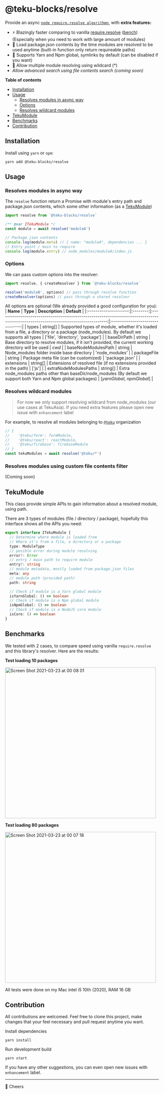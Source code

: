 @teku-blocks/resolve
=====
Provide an async [`node require.resolve algorithmn`](https://nodejs.org/api/modules.html#modules_all_together), with **extra features:**
  - ⚡ Blazingly faster comparing to vanilla [require.resolve](https://nodejs.org/api/moduleshtml#modules_require_resolve_request_options) ([bench](#benchmarks)) (Especially when you need to work with large amount of modules)
  - 📄 Load package.json contents by the time modules are resolved to be used anytime (built-in function only return requireable paths)
  - 🌇 Supports Yarn and Npm global, symlinks by default (can be disabled if you want)
  - 🌟 Allow multiple module resolving using wildcard (*)
  - _Allow advanced search using file contents search (coming soon)_

**Table of contents**
+ [Installation](#installation)
+ [Usage](#usage)
  - [Resolves modules in async way](#resolves-modules-in-async-way)
  - [Options](#options)
  - [Resolves wildcard modules](#resolves-wildcard-modules)
+ [TekuModule](#tekumodule)
+ [Benchmarks](#benchmarks)
+ [Contribution](#contribution)

Installation
-----
Install using `yarn` or `npm`:
```
yarn add @teku-blocks/resolve
```

Usage
----
### Resolves modules in async way
The `resolve` function return a Promise with module's entry path and package.json contents, which some other information (as a [TekuModule](#TekuModule))
```js
import resolve from `@teku-blocks/resolve`

/** @var ITekuModule */
const module = await resolve('moduleA')

// Package.json contents
console.log(module.meta) // { name: "moduleA", dependencies ... }
// Entry point / main to require
console.log(module.entry) // node_modules/moduleA/index.js
```

### Options
We can pass custom options into the resolver:

```js
import resolve, { createResolver } from `@teku-blocks/resolve`

resolve('moduleB', options) // pass through resolve function
createResolver(options) // pass through a shared resolver
```

All options are optional (We already provided a good configuration for you):
|        **Name**       | **Type** |                                                            **Description**                                                            |            **Default**           |
|:---------------------:|:--------:|:-------------------------------------------------------------------------------------------------------------------------------------:|:--------------------------------:|
| types                 | string[] | Supported types of module, whether it's loaded from a file, a directory or a package (node_modules). By default we supports all types | ['file', 'directory', 'package'] |
| baseDirPath           | string   | Base directory to resolve modules, if it isn't provided, the current working directory will be used                                   | _cwd_                            |
| baseNodeModulesPath   | string   | Node_modules folder inside base directory                                                                                             | 'node_modules'                   |
| packageFile           | string   | Package meta file (can be customized)                                                                                                 | 'package.json'                   |
| extensions            | string[] | Extensions of resolved file (if no extensions provided in the path)                                                                   | ['js']                           |
| extraNodeModulesPaths | string[] | Extra node_modules paths other than baseDir/node_modules (By default we support both Yarn and Npm global packages)                    | [_yarnGlobal_, _npmGlobal_]      |

### Resolves wildcard modules

> For now we only support resolving wildcard from node_modules (our use cases at TekuAsia). If you need extra features please open new issue with `enhancement` label

For example, to resolve all modules belonging to [`@teku`](https://teku.asia) organization
```js
// {
//    '@teku/form': formModule,
//    '@teku/react': reactModule,
//    '@teku/firebase': firebaseModule
// }
const tekuModules = await resolve('@teku/*')
```

### Resolves modules using custom file contents filter
(Coming soon)

TekuModule
-----
This class provide simple APIs to gain information about a resolved module, using path.

There are 3 types of modules (file / directory / package), hopefully this interface shows all the APIs you need:

```typescript
export interface ITekuModule {
  // Determine where module is loaded from
  // Where it's from a file, a directory or a package
  type: ModuleType
  // posible error during module resolving
  error?: Error
  // entry / main path to require module
  entry?: string
  // module metadata, mostly loaded from package.json files
  meta: any
  // module path (provided path)
  path: string

  // Check if module is a Yarn global module
  isYarnGlobal: () => boolean
  // Check if module is a Npm global module
  isNpmGlobal: () => boolean
  // Check if module is a NodeJS core module
  isCore: () => boolean
}
```

Benchmarks
-----
We tested with 2 cases, to compare speed using vanilla `require.resolve` and this library's resolver. Here are the results:

**Test loading 10 packages**

<img width="494" alt="Screen Shot 2021-03-23 at 00 08 01" src="https://user-images.githubusercontent.com/13363340/112029482-e1251f00-8b6b-11eb-9cf8-8074f72de6ab.png">

**Test loading 80 packages**

<img width="494" alt="Screen Shot 2021-03-23 at 00 07 18" src="https://user-images.githubusercontent.com/13363340/112029502-e6826980-8b6b-11eb-9e16-bd6c790d003b.png">

All tests were done on my Mac intel i5 10th (2020), RAM 16 GB

Contribution
-----
All contributions are welcomed. Feel free to clone this project, make changes that your feel necessary and pull request anytime you want.

Install dependencies
```
yarn install
```

Run development build
```
yarn start
```

If you have any other suggestions, you can even open new issues with `enhancement` label.

-----

🍻 Cheers
